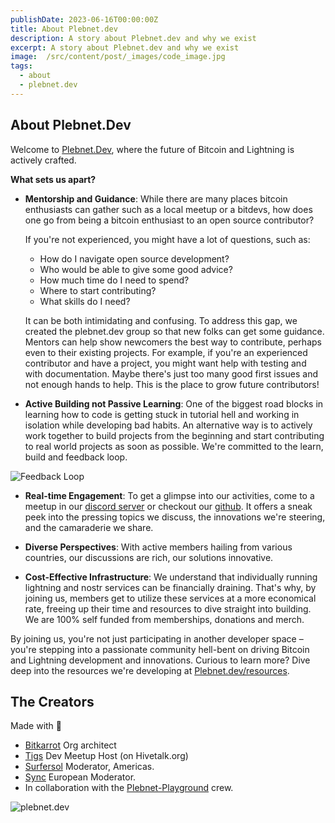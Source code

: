 ```yaml
---
publishDate: 2023-06-16T00:00:00Z
title: About Plebnet.dev
description: A story about Plebnet.dev and why we exist
excerpt: A story about Plebnet.dev and why we exist
image:  /src/content/post/_images/code_image.jpg
tags:
  - about
  - plebnet.dev
---
```


## **About Plebnet.Dev**

Welcome to [Plebnet.Dev](https://plebnet.dev), where the future of Bitcoin and Lightning is actively crafted. 

**What sets us apart?**

- **Mentorship and Guidance**: While there are many places bitcoin enthusiasts can gather such as a local meetup or a bitdevs, how does one go from being a bitcoin enthusiast to an open source contributor?

  If you're not experienced, you might have a lot of questions, such as:
  
  - How do I navigate open source development? 
  - Who would be able to give some good advice?
  - How much time do I need to spend? 
  - Where to start contributing? 
  - What skills do I need?

  It can be both intimidating and confusing. To address this gap, we created the plebnet.dev group so that new folks can get some guidance. Mentors can help show newcomers the best way to contribute, perhaps even to their existing projects. For example, if you're an experienced contributor and have a project, you might want help with testing and with documentation. Maybe there's just too many good first issues and not enough hands to help. This is the place to grow future contributors!

- **Active Building not Passive Learning**: One of the biggest road blocks in learning how to code is getting stuck in tutorial hell and working in isolation while developing bad habits. An alternative way is to actively work together to build projects from the beginning and start contributing to real world projects as soon as possible. We're committed to the learn, build and feedback loop. 

![Feedback Loop](/images/prfeedback.png "Feedback Loop")

- **Real-time Engagement**: To get a glimpse into our activities, come to a meetup in our [discord server](https://plebnet.dev/discord) or checkout our [github](https://github.com/plebnet-dev/meeting-notes/). It offers a sneak peek into the pressing topics we discuss, the innovations we're steering, and the camaraderie we share.

- **Diverse Perspectives**: With active members hailing from various countries, our discussions are rich, our solutions innovative.

- **Cost-Effective Infrastructure**: We understand that individually running lightning and nostr services can be financially draining. That's why, by joining us, members get to utilize these services at a more economical rate, freeing up their time and resources to dive straight into building. We are 100% self funded from memberships, donations and merch.


By joining us, you're not just participating in another developer space – you're stepping into a passionate community hell-bent on driving Bitcoin and Lightning development and innovations. Curious to learn more? Dive deep into the resources we're developing at [Plebnet.dev/resources](/resources).

## The Creators

Made with 🧡 

- [Bitkarrot](https://github.com/bitkarrot/) Org architect
- [Tigs](https://njump.me/npub1q7why7lw8kq9ufr43ps75ngz3vhx5duqt7xmgklcq3dljqqfjegq2km2vr) Dev Meetup Host (on Hivetalk.org)
- [Surfersol](https://github.com/surfersol) Moderator, Americas.
- [Sync](https://github.com/s7nc) European Moderator.
- In collaboration with the [Plebnet-Playground](https://github.com/PLEBNET-PLAYGROUND/) crew.

![plebnet.dev](/images/logodark.png "plebnet-dev")
